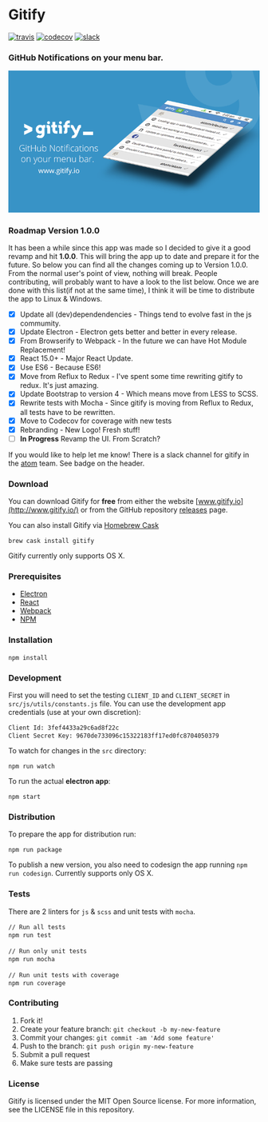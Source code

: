 # Gitify
[![travis][travis-image]][travis-url]
[![codecov][codecov-image]][codecov-url]
[![slack][slack-image]][slack-url]

### GitHub Notifications on your menu bar.

![Gitify](images/press.png)


### Roadmap Version 1.0.0
It has been a while since this app was made so I decided to give it a good revamp and hit **1.0.0**. This will bring the app up to date and prepare it for the future. So below you can find all the changes coming up to Version 1.0.0. From the normal user's point of view, nothing will break. People contributing, will probably want to have a look to the list below. Once we are done with this list(if not at the same time), I think it will be time to distribute the app to Linux & Windows.

- [x] Update all (dev)dependendencies - Things tend to evolve fast in the js commumity.
- [x] Update Electron - Electron gets better and better in every release.
- [x] From Browserify to Webpack - In the future we can have Hot Module Replacement!
- [x] React 15.0+ - Major React Update.
- [x] Use ES6 - Because ES6!
- [x] Move from Reflux to Redux - I've spent some time rewriting gitify to redux. It's just amazing.
- [x] Update Bootstrap to version 4 - Which means move from LESS to SCSS.
- [x] Rewrite tests with Mocha - Since gitify is moving from Reflux to Redux, all tests have to be rewritten.
- [x] Move to Codecov for coverage with new tests
- [x] Rebranding - New Logo! Fresh stuff!
- [ ] **In Progress** Revamp the UI. From Scratch?

If you would like to help let me know! There is a slack channel for gitify in the [atom](http://atomio.slack.com) team. See badge on the header.


### Download
You can download Gitify for **free** from either the website [www.gitify.io](http://www.gitify.io/) or from the GitHub repository [releases](https://github.com/ekonstantinidis/gitify/releases) page.

You can also install Gitify via [Homebrew Cask](http://caskroom.io/)

```shell
brew cask install gitify
```

Gitify currently only supports OS X.


### Prerequisites

 - [Electron](http://electron.atom.io/)
 - [React](https://facebook.github.io/react/)
 - [Webpack](https://webpack.github.io/)
 - [NPM](https://www.npmjs.com/)


### Installation

    npm install


### Development
First you will need to set the testing `CLIENT_ID` and `CLIENT_SECRET` in `src/js/utils/constants.js` file. You can use the development app credentials (use at your own discretion):

    Client Id: 3fef4433a29c6ad8f22c
    Client Secret Key: 9670de733096c15322183ff17ed0fc8704050379


To watch for changes in the `src` directory:

    npm run watch

To run the actual **electron app**:

    npm start


### Distribution
To prepare the app for distribution run:

    npm run package

To publish a new version, you also need to codesign the app running `npm run codesign`. Currently supports only OS X.


### Tests
There are 2 linters for `js` & `scss` and unit tests with `mocha`.

    // Run all tests
    npm run test

    // Run only unit tests
    npm run mocha

    // Run unit tests with coverage
    npm run coverage


### Contributing

1. Fork it!
2. Create your feature branch: `git checkout -b my-new-feature`
3. Commit your changes: `git commit -am 'Add some feature'`
4. Push to the branch: `git push origin my-new-feature`
5. Submit a pull request
6. Make sure tests are passing


### License
Gitify is licensed under the MIT Open Source license. For more information, see the LICENSE file in this repository.


[travis-image]: https://travis-ci.org/ekonstantinidis/gitify.svg?branch=master
[travis-url]: https://travis-ci.org/ekonstantinidis/gitify
[codecov-image]: https://codecov.io/gh/ekonstantinidis/gitify/branch/master/graph/badge.svg
[codecov-url]: https://codecov.io/gh/ekonstantinidis/gitify
[slack-image]: https://img.shields.io/badge/slack-atomio/gitify-e01563.svg
[slack-url]: https://atomio.slack.com/
